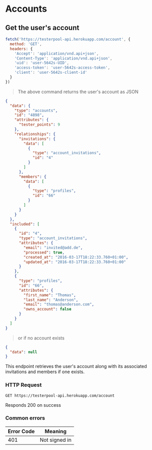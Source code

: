 # Accounts

## Get the user's account

```javascript
fetch('https://testerpool-api.herokuapp.com/account', {
  method: 'GET',
  headers: {
    'Accept': 'application/vnd.api+json',
    'Content-Type': 'application/vnd.api+json',
    'uid': 'user-5642s-UID',
    'access-token': 'user-5642s-access-token',
    'client': 'user-5642s-client-id'
  }
})
```

> The above command returns the user's account as JSON

```json
{
  "data": {
    "type": "accounts",
    "id": "4898",
    "attributes": {
      "tester_points": 9
    },
    "relationships": {
      "invitations": {
        "data": [
          {
            "type": "account_invitations",
            "id": "4"
          }
        ]
      },
      "members": {
        "data": [
          {
            "type": "profiles",
            "id": "66"
          }
        ]
      }
    }
  },
  "included": [
    {
      "id": "4",
      "type": "account_invitations",
      "attributes": {
        "email": "invited@add.de",
        "processed": true,
        "created_at": "2016-03-17T18:22:33.760+01:00",
        "updated_at": "2016-03-17T18:22:33.760+01:00"
      }
    },
    {
      "type": "profiles",
      "id": "66",
      "attributes": {
        "first_name": "Thomas",
        "last_name": "Anderson",
        "email": "thomas@anderson.com",
        "owns_account": false
      }
    }
  ]
}
```

> or if no account exists

```json
{
  "data": null
}
```

This endpoint retrieves the user's account along with its associated invitations and members if one exists.

### HTTP Request

`GET https://testerpool-api.herokuapp.com/account`

<aside class="success">
Responds 200 on success
</aside>

### Common errors

Error Code | Meaning
---------- | -------
401 | Not signed in
